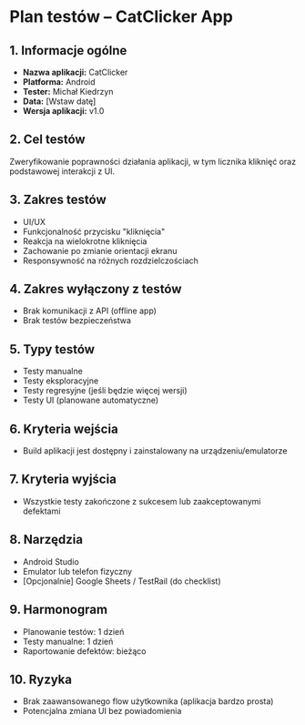 # Plan testów – CatClicker App

## 1. Informacje ogólne

- **Nazwa aplikacji:** CatClicker
- **Platforma:** Android
- **Tester:** Michał Kiedrzyn
- **Data:** [Wstaw datę]
- **Wersja aplikacji:** v1.0

## 2. Cel testów

Zweryfikowanie poprawności działania aplikacji, w tym licznika kliknięć oraz podstawowej interakcji z UI.

## 3. Zakres testów

- UI/UX
- Funkcjonalność przycisku "kliknięcia"
- Reakcja na wielokrotne kliknięcia
- Zachowanie po zmianie orientacji ekranu
- Responsywność na różnych rozdzielczościach

## 4. Zakres wyłączony z testów

- Brak komunikacji z API (offline app)
- Brak testów bezpieczeństwa

## 5. Typy testów

- Testy manualne
- Testy eksploracyjne
- Testy regresyjne (jeśli będzie więcej wersji)
- Testy UI (planowane automatyczne)

## 6. Kryteria wejścia

- Build aplikacji jest dostępny i zainstalowany na urządzeniu/emulatorze

## 7. Kryteria wyjścia

- Wszystkie testy zakończone z sukcesem lub zaakceptowanymi defektami

## 8. Narzędzia

- Android Studio
- Emulator lub telefon fizyczny
- [Opcjonalnie] Google Sheets / TestRail (do checklist)

## 9. Harmonogram

- Planowanie testów: 1 dzień
- Testy manualne: 1 dzień
- Raportowanie defektów: bieżąco

## 10. Ryzyka

- Brak zaawansowanego flow użytkownika (aplikacja bardzo prosta)
- Potencjalna zmiana UI bez powiadomienia
